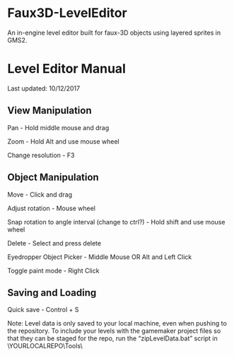 # Faux3D-LevelEditor
An in-engine level editor built for faux-3D objects using layered sprites in GMS2.

# Level Editor Manual
Last updated: 10/12/2017

View Manipulation
--------------------------------
Pan - Hold middle mouse and drag

Zoom - Hold Alt and use mouse wheel

Change resolution - F3

Object Manipulation
--------------------------------
Move - Click and drag

Adjust rotation - Mouse wheel

Snap rotation to angle interval (change to ctrl?) - Hold shift and use mouse wheel

Delete - Select and press delete

Eyedropper Object Picker - Middle Mouse OR Alt and Left Click

Toggle paint mode - Right Click


Saving and Loading
--------------------------------
Quick save - Control + S


Note: Level data is only saved to your local machine, even when pushing to the repository. To include your levels with the gamemaker project files so that they can be staged for the repo, run the “zipLevelData.bat” script in \YOURLOCALREPO\Tools\
